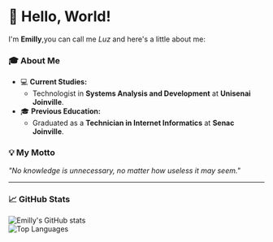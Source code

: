 # 👋 Hello, World!  

I'm **Emilly**,you can call me *Luz* and here's a little about me:  

### 🎓 About Me  
- 💻 **Current Studies:**  
  - Technologist in **Systems Analysis and Development** at **Unisenai Joinville**.  
- 🎓 **Previous Education:**  
  - Graduated as a **Technician in Internet Informatics** at **Senac Joinville**.  

### 💡 My Motto  
*"No knowledge is unnecessary, no matter how useless it may seem."*  

---

### 📈 GitHub Stats  
![Emilly's GitHub stats](https://github-readme-stats.vercel.app/api?username=Emilly12321&show_icons=true&theme=radical)  
![Top Languages](https://github-readme-stats.vercel.app/api/top-langs/?username=Emilly12321&layout=compact&theme=radical)  
